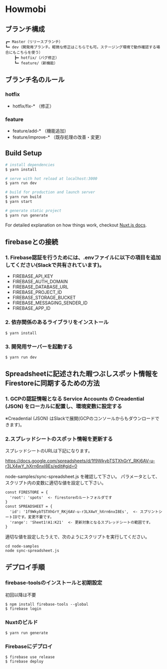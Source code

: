 # Howmobi
## ブランチ構成
```
┏━ Master（リリースブランチ）
┗━ dev（開発用ブランチ。軽微な修正はこちらでも可。ステージング環境で動作確認する場合にもこちらを使う）
    ┣━ hotfix/（バグ修正）
    ┗━ feature/（新機能）
```

## ブランチ名のルール
### hotfix
- hotfix/fix-* （修正）

### feature
- feature/add-* （機能追加）
- feature/improve-* （既存処理の改善・変更）

## Build Setup

``` bash
# install dependencies
$ yarn install

# serve with hot reload at localhost:3000
$ yarn run dev

# build for production and launch server
$ yarn run build
$ yarn start

# generate static project
$ yarn run generate
```

For detailed explanation on how things work, checkout [Nuxt.js docs](https://nuxtjs.org).

## firebaseとの接続

### 1. Firebase認証を行うためには、.envファイルに以下の項目を追加してください(Slackで共有されています)。

- FIREBASE_API_KEY
- FIREBASE_AUTH_DOMAIN
- FIREBASE_DATABASE_URL
- FIREBASE_PROJECT_ID
- FIREBASE_STORAGE_BUCKET
- FIREBASE_MESSAGING_SENDER_ID
- FIREBASE_APP_ID

### 2. 依存関係のあるライブラリをインストール

```
$ yarn install
```

### 3. 開発用サーバーを起動する

```
$ yarn run dev
```

## Spreadsheetに記述された暇つぶしスポット情報をFirestoreに同期するための方法


### 1. GCPの認証情報となる Service Accounts の Creadential (JSON) をローカルに配置し、環境変数に設定する

※Creadential (JSON) はSlackで展開(GCPのコンソールからもダウンロードできます)。

### 2.スプレッドシートのスポット情報を更新する
スプレッドシートのURLは下記になります。

https://docs.google.com/spreadsheets/d/1f9WkybTSTXhGrY_RKj6AV-u-r3LX4wY_hXrn6nxI8Es/edit#gid=0

node-samples/sync-spreadsheet.js を確認して下さい。
パラメータとして、スクリプト内の変数に適切な値を設定して下さい。

```
const FIRESTORE = {
  'root': 'spots'  <- firestoreのルートフォルダです
}
const SPREADSHEET = {
  'id': '1f9WkybTSTXhGrY_RKj6AV-u-r3LX4wY_hXrn6nxI8Es',  <- スプリントシートIDです。変更不要です。
  'range': 'Sheet1!A1:K21'  <- 更新対象となるスプレッドシートの範囲です。
}
```

適切な値を設定したうえで、次のようにスクリプトを実行してください。

```
cd node-samples
node sync-spreadsheet.js
```

## デプロイ手順

### firebase-toolsのインストールと初期設定
初回以降は不要
```
$ npm install firebase-tools --global
$ firebase login
```

### Nuxtのビルド
```
$ yarn run generate
```

### Firebaseにデプロイ
```
$ firebase use release
$ firebase deploy
```
